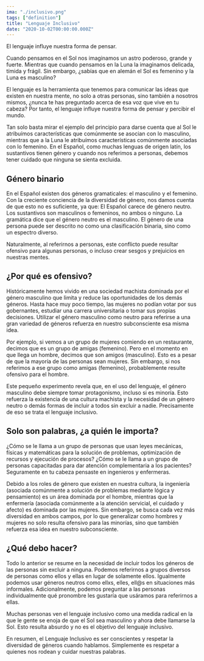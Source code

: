 ```yaml
---
ima: "./inclusivo.png"
tags: ["definition"]
title: "Lenguaje Inclusivo"
date: "2020-10-02T00:00:00.000Z"
---
```


El lenguaje influye nuestra forma de pensar.

Cuando pensamos en el Sol nos imaginamos un astro poderoso, grande y fuerte. Mientras que cuando pensamos en la Luna la imaginamos delicada, tímida y frágil. Sin embargo, ¿sabías que en alemán el Sol es femenino y la Luna es masculino?

El lenguaje es la herramienta que tenemos para comunicar las ideas que existen en nuestra mente, no solo a otras personas, sino también a nosotros mismos, ¿nunca te has preguntado acerca de esa voz que vive en tu cabeza? Por tanto, el lenguaje influye nuestra forma de pensar y percibir el mundo. 

Tan solo basta mirar el ejemplo del principio para darse cuenta que al Sol le atribuímos características que comúnmente se asocian con lo masculino, mientras que a la Luna le atribuímos características comúnmente asociadas con lo femenino. En el Español, como muchas lenguas de origen latín, los sustantivos tienen género y cuando nos referimos a personas, debemos tener cuidado que ninguna se sienta excluida. 

## Género binario

En el Español existen dos géneros gramaticales: el masculino y el femenino. Con la creciente conciencia de la diversidad de género, nos damos cuenta de que esto no es suficiente, ya que:
El Español carece de género neutro. Los sustantivos son masculinos o femeninos, no ambos o ninguno. La gramática dice que el género neutro es el masculino. 
El género de una persona puede ser descrito no como una clasificación binaria, sino como un espectro diverso. 

Naturalmente, al referirnos a personas, este conflicto puede resultar ofensivo para algunas personas, o incluso crear sesgos y prejuicios en nuestras mentes. 

## ¿Por qué es ofensivo?

Históricamente hemos vivido en una sociedad machista dominada por el género masculino que limita y reduce las oportunidades de los demás géneros. Hasta hace muy poco tiempo, las mujeres no podían votar por sus gobernantes, estudiar una carrera universitaria o tomar sus propias decisiones. Utilizar el género masculino como neutro para referirse a una gran variedad de géneros refuerza en nuestro subconsciente esa misma idea. 

Por ejemplo, si vemos a un grupo de mujeres comiendo en un restaurante, decimos que es un grupo de amigas (femenino). Pero en el momento en que llega un hombre, decimos que son amigos (masculino). Esto es a pesar de que la mayoría de las personas sean mujeres. Sin embargo, si nos referimos a ese grupo como amigas (femenino), probablemente resulte ofensivo para el hombre.

Este pequeño experimento revela que, en el uso del lenguaje, el género masculino debe siempre tomar protagonismo, incluso si es minoría. Esto refuerza la existencia de una cultura machista y la necesidad de un género neutro o demás formas de incluir a todos sin excluir a nadie. Precisamente de eso se trata el lenguaje inclusivo. 


## Solo son palabras, ¿a quién le importa?

¿Cómo se le llama a un grupo de personas que usan leyes mecánicas, físicas y matemáticas para la solución de problemas, optimización de recursos y ejecución de procesos? ¿Cómo se le llama a un grupo de personas capacitadas para dar atención complementaria a los pacientes? Seguramente en tu cabeza pensaste en ingenieros y enfermeras. 

Debido a los roles de género que existen en nuestra cultura, la ingeniería (asociada comúnmente a solución de problemas mediante lógica y pensamiento) es un área dominada por el hombre, mientras que la enfermería (asociada comúnmente a la atención servicial, el cuidado y afecto) es dominada por las mujeres. Sin embargo, se busca cada vez más diversidad en ambos campos, por lo que generalizar como hombres y mujeres no solo resulta ofensivo para las minorías, sino que también refuerza esa idea en nuestro subconsciente. 

## ¿Qué debo hacer?

Todo lo anterior se resume en la necesidad de incluir todos los géneros de las personas sin excluir a ninguna. 
Podemos referirnos a grupos diversos de personas como ellos y ellas en lugar de solamente ellos. 
Igualmente podemos usar géneros neutros como ellxs, elles, ell@s en situaciones más informales. 
Adicionalmente, podemos preguntar a las personas individualmente qué pronombre les gustaría que usáramos para referirnos a ellas. 

Muchas personas ven el lenguaje inclusivo como una medida radical en la que le gente se enoja de que el Sol sea masculino y ahora debe llamarse la Sol. Esto resulta absurdo y no es el objetivo del lenguaje inclusivo. 

En resumen, el Lenguaje Inclusivo es ser conscientes y respetar la diversidad de géneros cuando hablamos. Simplemente es respetar a quienes nos rodean y cuidar nuestras palabras. 

